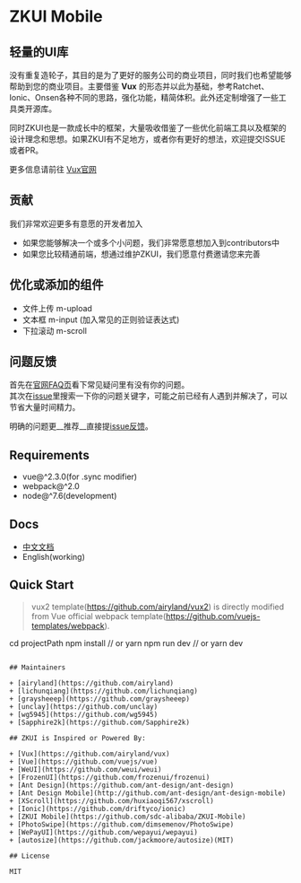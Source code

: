 # ZKUI Mobile

## 轻量的UI库

没有重复造轮子，其目的是为了更好的服务公司的商业项目，同时我们也希望能够帮助到您的商业项目。主要借鉴 __Vux__ 的形态并以此为基础，参考Ratchet、Ionic、Onsen各种不同的思路，强化功能，精简体积。此外还定制增强了一些工具类开源库。

同时ZKUI也是一款成长中的框架，大量吸收借鉴了一些优化前端工具以及框架的设计理念和思想。如果ZKUI有不足地方，或者你有更好的想法，欢迎提交ISSUE或者PR。

更多信息请前往 [Vux官网](http://vux.li/)

## 贡献

我们非常欢迎更多有意愿的开发者加入
+ 如果您能够解决一个或多个小问题，我们非常愿意想加入到contributors中
+ 如果您比较精通前端，想通过维护ZKUI，我们愿意付费邀请您来完善




## 优化或添加的组件

+ 文件上传 m-upload
+ 文本框 m-input (加入常见的正则验证表达式)
+ 下拉滚动 m-scroll 

## 问题反馈

首先在[官网FAQ页](http://m.ZKUI.taobao.org/faq/)看下常见疑问里有没有你的问题。     
其次在[issue](https://github.com/sdc-alibaba/ZKUI-Mobile/issues)里搜索一下你的问题关键字，可能之前已经有人遇到并解决了，可以节省大量时间精力。

明确的问题更__推荐__直接提[issue反馈](https://github.com/sdc-alibaba/ZKUI-Mobile/issues)。



## Requirements

+ vue@^2.3.0(for .sync modifier)
+ webpack@^2.0
+ node@^7.6(development)

## Docs

+ [中文文档](https://vux.li/)
+ English(working)


## Quick Start

> vux2 template(https://github.com/airyland/vux2) is directly modified from Vue official webpack template(https://github.com/vuejs-templates/webpack).


cd projectPath
npm install // or yarn
npm run dev // or yarn dev
```

## Maintainers

+ [airyland](https://github.com/airyland)
+ [lichunqiang](https://github.com/lichunqiang)
+ [graysheeep](https://github.com/graysheeep)
+ [unclay](https://github.com/unclay)
+ [wg5945](https://github.com/wg5945)
+ [Sapphire2k](https://github.com/Sapphire2k)

## ZKUI is Inspired or Powered By:

+ [Vux](https://github.com/airyland/vux)
+ [Vue](https://github.com/vuejs/vue)
+ [WeUI](https://github.com/weui/weui)
+ [FrozenUI](https://github.com/frozenui/frozenui)
+ [Ant Design](https://github.com/ant-design/ant-design)
+ [Ant Design Mobile](http://github.com/ant-design/ant-design-mobile)
+ [XScroll](https://github.com/huxiaoqi567/xscroll)
+ [Ionic](https://github.com/driftyco/ionic)
+ [ZKUI Mobile](https://github.com/sdc-alibaba/ZKUI-Mobile)
+ [PhotoSwipe](https://github.com/dimsemenov/PhotoSwipe)
+ [WePayUI](https://github.com/wepayui/wepayui)
+ [autosize](https://github.com/jackmoore/autosize)(MIT)

## License

MIT

